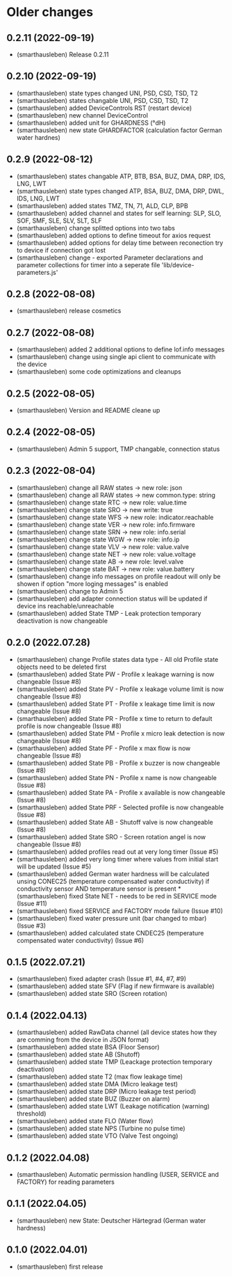 # Older changes

## 0.2.11 (2022-09-19)
* (smarthausleben) Release 0.2.11

## 0.2.10 (2022-09-19)
* (smarthausleben) state types changed UNI, PSD, CSD, TSD, T2
* (smarthausleben) states changable UNI, PSD, CSD, TSD, T2
* (smarthausleben) added DeviceControls RST (restart device)
* (smarthausleben) new channel DeviceControl
* (smarthausleben) added unit for GHARDNESS (°dH)
* (smarthausleben) new state GHARDFACTOR (calculation factor German water hardnes)

## 0.2.9 (2022-08-12)
* (smarthausleben) states changable ATP, BTB, BSA, BUZ, DMA, DRP, IDS, LNG, LWT
* (smarthausleben) state types changed ATP, BSA, BUZ, DMA, DRP, DWL, IDS, LNG, LWT
* (smarthausleben) added states TMZ, TN, 71, ALD, CLP, BPB
* (smarthausleben) added channel and states for self learning: SLP, SLO, SOF, SMF, SLE, SLV, SLT, SLF
* (smarthausleben) change splitted options into two tabs 
* (smarthausleben) added options to define timeout for axios request 
* (smarthausleben) added options for delay time between reconection try to device if connection got lost
* (smarthausleben) change - exported Parameter declarations and parameter collections for timer into a seperate file 'lib/device-parameters.js'

## 0.2.8 (2022-08-08)
* (smarthausleben) release cosmetics

## 0.2.7 (2022-08-08)
* (smarthausleben) added 2 additional options to define lof.info messages
* (smarthausleben) change using single api client to communicate with the device
* (smarthausleben) some code optimizations and cleanups

## 0.2.5 (2022-08-05)
* (smarthausleben) Version and README cleane up

## 0.2.4 (2022-08-05)
* (smarthausleben) Admin 5 support, TMP changable, connection status

## 0.2.3 (2022-08-04)
* (smarthausleben) change all RAW states -> new role: json
* (smarthausleben) change all RAW states -> new common.type: string
* (smarthausleben) change state RTC -> new role: value.time
* (smarthausleben) change state SRO -> new write: true
* (smarthausleben) change state WFS -> new role: indicator.reachable
* (smarthausleben) change state VER -> new role: info.firmware
* (smarthausleben) change state SRN -> new role: info.serial
* (smarthausleben) change state WGW -> new role: info.ip 
* (smarthausleben) change state VLV -> new role: value.valve 
* (smarthausleben) change state NET -> new role: value.voltage 
* (smarthausleben) change state AB -> new role: level.valve
* (smarthausleben) change state BAT -> new role: value.battery
* (smarthausleben) change info messages on profile readout will only be showen if option "more loging messages" is enabled  
* (smarthausleben) change to Admin 5  
* (smarthausleben) add adapter connection status will be updated if device ins reachable/unreachable
* (smarthausleben) added State TMP - Leak protection temporary deactivation is now changeable


## 0.2.0 (2022.07.28)
* (smarthausleben) change Profile states data type - All old Profile state objects need to be deleted first
* (smarthausleben) added State PW - Profile x leakage warning is now changeable (Issue #8)
* (smarthausleben) added State PV - Profile x leakage volume limit is now changeable (Issue #8)
* (smarthausleben) added State PT - Profile x leakage time limit is now changeable (Issue #8)
* (smarthausleben) added State PR - Profile x time to return to default profile is now changeable (Issue #8)
* (smarthausleben) added State PM - Profile x micro leak detection is now changeable (Issue #8)
* (smarthausleben) added State PF - Profile x max flow is now changeable (Issue #8)
* (smarthausleben) added State PB - Profile x buzzer is now changeable (Issue #8)
* (smarthausleben) added State PN - Profile x name is now changeable (Issue #8)
* (smarthausleben) added State PA - Profile x available is now changeable (Issue #8)
* (smarthausleben) added State PRF - Selected profile is now changeable (Issue #8)
* (smarthausleben) added State AB - Shutoff valve is now changeable (Issue #8)
* (smarthausleben) added State SRO - Screen rotation angel is now changeable (Issue #8)
* (smarthausleben) added profiles read out at very long timer (Issue #5)
* (smarthausleben) added very long timer where values from initial start will be updated (Issue #5)
* (smarthausleben) added German water hardness will be calculated unsing CONEC25 (temperature compensated water conductivity) if conductivity sensor AND temperature sensor is present * (smarthausleben) fixed State NET - needs to be red in SERVICE mode (Issue #11)
* (smarthausleben) fixed SERVICE and FACTORY mode failure (Issue #10)
* (smarthausleben) fixed water pressure unit (bar changed to mbar) (Issue #3)
* (smarthausleben) added calculated state CNDEC25 (temperature compensated water conductivity) (Issue #6)

## 0.1.5 (2022.07.21)
* (smarthausleben) fixed adapter crash (Issue #1, #4, #7, #9)
* (smarthausleben) added state SFV (Flag if new firmware is available)
* (smarthausleben) added state SRO (Screen rotation)

## 0.1.4 (2022.04.13)
* (smarthausleben) added RawData channel (all device states how they are comming from the device in JSON format)
* (smarthausleben) added state BSA (Floor Sensor)
* (smarthausleben) added state AB (Shutoff)
* (smarthausleben) added state TMP (Leackage protection temporary deactivation)
* (smarthausleben) added state T2 (max flow leakage time)
* (smarthausleben) added state DMA (Micro leakage test)
* (smarthausleben) added state DRP (Micro leakage test period)
* (smarthausleben) added state BUZ (Buzzer on alarm)
* (smarthausleben) added state LWT (Leakage notification (warning) threshold)
* (smarthausleben) added state FLO (Water flow)
* (smarthausleben) added state NPS (Turbine no pulse time)
* (smarthausleben) added state VTO (Valve Test ongoing)

## 0.1.2 (2022.04.08)
* (smarthausleben) Automatic permission handling (USER, SERVICE and FACTORY) for reading parameters

## 0.1.1 (2022.04.05)
* (smarthausleben) new State: Deutscher Härtegrad (German water hardness)

## 0.1.0 (2022.04.01)
* (smarthausleben) first release
